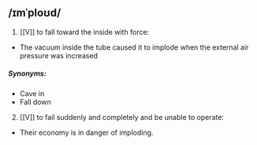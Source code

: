 ## /ɪmˈploʊd/ 
1. [[V]] 
to fall toward the inside with force:

- The vacuum inside the tube caused it to implode when the external air pressure was increased

##### Synonyms:
- Cave in
- Fall down

2. [[V]]
to fail suddenly and completely and be unable to operate:

- Their economy is in danger of imploding.
